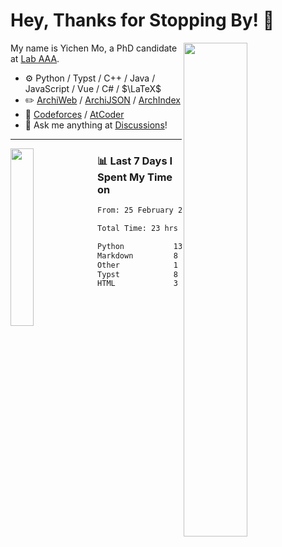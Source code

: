 # Hey, Thanks for Stopping By! 🦭

<picture>
    <source media="(prefers-color-scheme: dark)" srcset="https://github-readme-stats.vercel.app/api?username=amomorning&show_icons=true&theme=noctis_minimus&hide=issues">
    <img align="right" width="45%" src="https://github-readme-stats.vercel.app/api?username=amomorning&show_icons=true&theme=graywhite&hide=issues">
</picture>


My name is Yichen Mo, a PhD candidate at [Lab AAA](https://archialgo.com).

-   :gear: Python / Typst / C++ / Java / JavaScript / Vue / C# / $\LaTeX$ 
-   :pencil2: [ArchiWeb](https://web.archialgo.com) / [ArchiJSON](https://www.food4rhino.com/en/app/archijson) / [ArchIndex](https://index.archialgo.com/) 
-   :abacus: [Codeforces](https://codeforces.com/profile/LaPluma) / [AtCoder](https://atcoder.jp/users/amomorning)
-   :thought_balloon: Ask me anything at [Discussions](https://github.com/amomorning/amomorning/discussions/new)!


---

<picture>
    <source media="(prefers-color-scheme: dark)" srcset="https://github-readme-stats.vercel.app/api/top-langs/?username=amomorning&hide=Mathematica&theme=noctis_minimus">
    <img align="left" width="27%" src="https://github-readme-stats.vercel.app/api/top-langs/?username=amomorning&hide=Mathematica&theme=graywhite">
</picture>

  
### 📊 Last 7 Days I Spent My Time on

<!--START_SECTION:waka-->

```txt
From: 25 February 2025 - To: 04 March 2025

Total Time: 23 hrs 50 mins

Python           13 hrs 42 mins  ██████████████▒░░░░░░░░░░   57.49 %
Markdown         8 hrs 38 mins   █████████░░░░░░░░░░░░░░░░   36.25 %
Other            1 hr 17 mins    █▒░░░░░░░░░░░░░░░░░░░░░░░   05.44 %
Typst            8 mins          ░░░░░░░░░░░░░░░░░░░░░░░░░   00.59 %
HTML             3 mins          ░░░░░░░░░░░░░░░░░░░░░░░░░   00.22 %
```

<!--END_SECTION:waka-->　　
